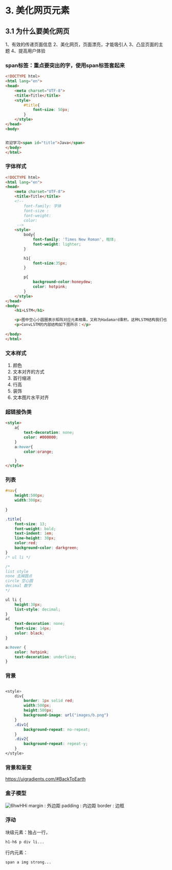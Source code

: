 # 3. 美化网页元素

## 3.1 为什么要美化网页
1、有效的传递页面信息
2、美化网页，页面漂亮，才能吸引人
3、凸显页面的主题
4、提高用户体验


### span标签：重点要突出的字，使用span标签套起来
```html
<!DOCTYPE html>
<html lang="en">
<head>
    <meta charset="UTF-8">
    <title>Title</title>
    <style>
        #title{
            font-size: 50px;
        }
    </style>
</head>
<body>


欢迎学习<span id="title">Java</span>
</body>
</html>
```

### 字体样式
```html
<!DOCTYPE html>
<html lang="en">
<head>
    <meta charset="UTF-8">
    <title>Title</title>
    <!-- 
        font-family: 字体
        font-size : 
        font-weight:
        color:
     -->
    <style>
        body{
            font-family: 'Times New Roman', 楷体;
            font-weight: lighter;
        }

        h1{
            font-size:35px;
        }

        p{
            background-color:honeydew;
            color: hotpink;
        }
    </style>
</head>
<body>
    <h1>LSTM</h1>

    <p>图中空心小圆圈表示矩阵对应元素相乘，又称为Hadamard乘积。这种LSTM结构我们也可以称之为FC-LSTM，因其内部门之间是依赖于类似前馈式神经网络来计算的，而这种FC-LSTM对于时序数据可以很好地处理，但是对于空间数据来说，将会带来冗余性，原因是空间数据具有很强的局部特征，但是FC-LSTM无法刻画此局部特征。本文提出的ConvLSTM尝试解决此问题，做法是将FC-LSTM中input-to-state和state-to-state部分由前馈式计算替换成卷积的形式，</p>
    <p>ConvLSTM的内部结构如下图所示：</p>
    
</body>
</html>
```
### 文本样式
1. 颜色
2. 文本对齐的方式
3. 首行缩进
4. 行高
5. 装饰
6. 文本图片水平对齐

### 超链接伪类

```html
<style>
    a{
        text-decoration: none;
        color: #000000;
    }
    a:hover{
        color:orange;

    }
</style>
```
### 列表
```css
#nav{
    height:500px;
    width:300px;
    
}

.title{
    font-size: 13;
    font-weight: bold;
    text-indent: 1em;
    line-height: 30px;
    color:red;
    background-color: darkgreen;
}
/* ul li */

/* 
list style
none 去掉圆点
circle 空心圆
decimal 数字
*/

ul li {
    height:30px;
    list-style: decimal;
}
a{
    text-decoration: none;
    font-size: 14px;
    color: black;
}

a:hover {
    color: hotpink;
    text-decoration: underline;
}

```

### 背景
```css

<style> 
    div{
        border: 1px solid red;
        width:500px;
        height:500px;
        background-image: url("images/b.png")
    }
    .div1{
        background-repeat: no-repeat;
    }
    .div2{
        background-repeat: repeat-y;
    }
</style>

```

### 背景和渐变

https://uigradients.com/#BackToEarth

### 盒子模型

![6hwHHi](https://cdn.jsdelivr.net/gh/Flionay/pic_bed@master/Upic/202105/6hwHHi.png)
margin : 外边距
padding : 内边距
border : 边框


### 浮动

块级元素：独占一行，

```html
h1-h6 p div li... 
```

行内元素：

```html
span a img strong...
```

